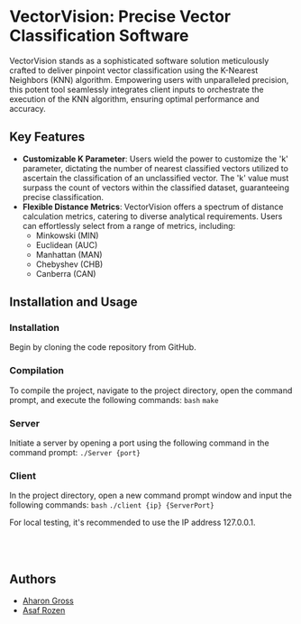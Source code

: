 # VectorVision: Precise Vector Classification Software

VectorVision stands as a sophisticated software solution meticulously crafted to deliver pinpoint vector classification using the K-Nearest Neighbors (KNN) algorithm. Empowering users with unparalleled precision, this potent tool seamlessly integrates client inputs to orchestrate the execution of the KNN algorithm, ensuring optimal performance and accuracy.

## Key Features

- **Customizable K Parameter**: Users wield the power to customize the 'k' parameter, dictating the number of nearest classified vectors utilized to ascertain the classification of an unclassified vector. The 'k' value must surpass the count of vectors within the classified dataset, guaranteeing precise classification.
- **Flexible Distance Metrics**: VectorVision offers a spectrum of distance calculation metrics, catering to diverse analytical requirements. Users can effortlessly select from a range of metrics, including:
  - Minkowski (MIN)
  - Euclidean (AUC)
  - Manhattan (MAN)
  - Chebyshev (CHB)
  - Canberra (CAN)
  
## Installation and Usage
### Installation
Begin by cloning the code repository from GitHub.

### Compilation
To compile the project, navigate to the project directory, open the command prompt, and execute the following commands:
```bash``` 
```make```

### Server
Initiate a server by opening a port using the following command in the command prompt:
```./Server {port}```

### Client
In the project directory, open a new command prompt window and input the following commands:
```bash```
```./client {ip} {ServerPort}```

For local testing, it's recommended to use the IP address 127.0.0.1.

## <br /><br />Authors
- [Aharon Gross](https://github.com/AharonGross1)
- [Asaf Rozen](https://www.github.com/asafaar)
